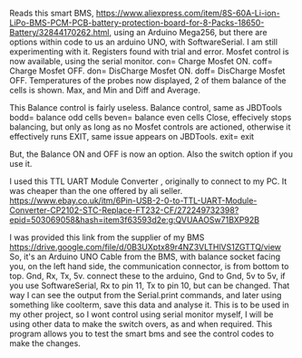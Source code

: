 Reads this smart BMS, 
https://www.aliexpress.com/item/8S-60A-Li-ion-LiPo-BMS-PCM-PCB-battery-protection-board-for-8-Packs-18650-Battery/32844170262.html,
using an Arduino Mega256, but there are options within code to us an arduino UNO, with SoftwareSerial.
I am still experimenting with it. Registers found with trial and error.
Mosfet control is now available, using the serial monitor.
con= Charge Mosfet ON.
coff= Charge Mosfet OFF.
don= DisCharge Mosfet ON.
doff= DisCharge Mosfet OFF.
Temperatures of the probes now displayed, 2 of them
balance of the cells is shown.
Max, and Min and Diff and Average.


This Balance control is fairly useless.
Balance control, same as JBDTools
bodd= balance odd cells
beven= balance even cells
Close, effecively stops balancing, but only as long as no Mosfet controls are actioned, otherwise it effectively runs EXIT, same issue appears on JBDTools.
exit= exit

But, the Balance ON and OFF is now an option.
Also the switch option if you use it.

I used this TTL UART Module Converter , originally to connect to my PC. It was cheaper than the one offered by ali seller.
https://www.ebay.co.uk/itm/6Pin-USB-2-0-to-TTL-UART-Module-Converter-CP2102-STC-Replace-FT232-CF/272249732398?epid=503069058&hash=item3f63593d2e:g:QVUAAOSw71BXP92B


I was provided this link from the supplier of my BMS
https://drive.google.com/file/d/0B3UXptx89r4NZ3VLTHlVS1ZGTTQ/view
So, it's an Arduino UNO
Cable from the BMS, with balance socket facing you, on the left hand side, the communication connector, is from bottom to top.
Gnd, Rx, Tx, 5v.
connect these to the arduino, Gnd to Gnd, 5v to 5v, if you use SoftwareSerial, Rx to pin 11, Tx to pin 10, but can be changed.
That way I can see the output from the Serial.print commands, and later using something like coolterm, save this data and analyse it.
This is to be used in my other project, so I wont control using serial monitor myself, I will be using other data to make the switch overs, as and when required.
This program allows you to test the smart bms and see the control codes to make the changes.



